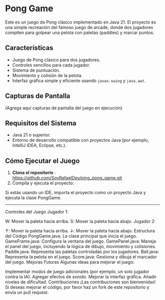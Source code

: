 # Pong Game

Este es un juego de Pong clásico implementado en Java 21. El proyecto es una simple recreación del famoso juego de arcade, donde dos jugadores compiten para golpear una pelota con paletas (paddles) y marcar puntos.

## Características

- Juego de Pong clásico para dos jugadores.
- Controles sencillos para cada jugador.
- Sistema de puntuación.
- Movimiento y colisión de la pelota.
- Interfaz gráfica simple y eficiente usando `javax.swing` y `java.awt`.

## Capturas de Pantalla

(Agrega aquí capturas de pantalla del juego en ejecución)

## Requisitos del Sistema

- Java 21 o superior.
- Entorno de desarrollo compatible con proyectos Java (por ejemplo, IntelliJ IDEA, Eclipse, etc.).

## Cómo Ejecutar el Juego

1. **Clona el repositorio** : https://github.com/SoyRafaelDev/ping_pong_game.git
2. Compila y ejecuta el proyecto:

Si estás usando un IDE, importa el proyecto como un proyecto Java y ejecuta la clase PongGame.

------------------------------------------------------------------------
Controles del Juego
Jugador 1:

W: Mover la paleta hacia arriba.
S: Mover la paleta hacia abajo.
Jugador 2:

↑: Mover la paleta hacia arriba.
↓: Mover la paleta hacia abajo.
Estructura del Código
PongGame.java: La clase principal que inicia el juego.
GameFrame.java: Configura la ventana del juego.
GamePanel.java: Maneja el panel del juego, incluyendo la lógica de dibujo, movimiento y colisiones.
Paddle.java: Representa las paletas controladas por los jugadores.
Ball.java: Representa la pelota en el juego.
Score.java: Gestiona y dibuja el marcador del juego.
Mejoras Futuras
Algunas ideas para mejorar el juego:

Implementar modos de juego adicionales (por ejemplo, un solo jugador contra la IA).
Agregar efectos de sonido.
Mejorar la interfaz gráfica.
Añadir niveles de dificultad.
Contribuciones
¡Las contribuciones son bienvenidas! Si deseas mejorar el código, por favor haz un fork de este repositorio y envía un pull request.
